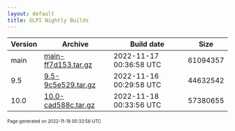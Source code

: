 ```yaml
---
layout: default
title: GLPI Nightly Builds
---
```


Version|Archive|Build date|Size
---|---|---|---
main|[main-ff7d153.tar.gz](main-ff7d153.tar.gz)|2022-11-17 00:36:58 UTC|61094357
9.5|[9.5-9c5e529.tar.gz](9.5-9c5e529.tar.gz)|2022-11-16 00:29:58 UTC|44632542
10.0|[10.0-cad588c.tar.gz](10.0-cad588c.tar.gz)|2022-11-18 00:33:56 UTC|57380655

<font size="1">Page generated on 2022-11-18 00:33:56 UTC</font>

